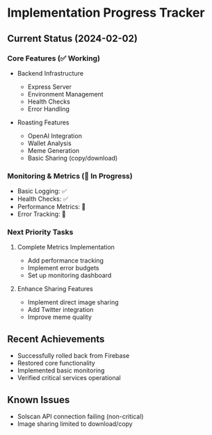 # Implementation Progress Tracker

## Current Status (2024-02-02)

### Core Features (✅ Working)
- Backend Infrastructure
  - Express Server
  - Environment Management
  - Health Checks
  - Error Handling

- Roasting Features
  - OpenAI Integration
  - Wallet Analysis
  - Meme Generation
  - Basic Sharing (copy/download)

### Monitoring & Metrics (🔄 In Progress)
- Basic Logging: ✅
- Health Checks: ✅
- Performance Metrics: 🔄
- Error Tracking: 🔄

### Next Priority Tasks
1. Complete Metrics Implementation
   - Add performance tracking
   - Implement error budgets
   - Set up monitoring dashboard

2. Enhance Sharing Features
   - Implement direct image sharing
   - Add Twitter integration
   - Improve meme quality

## Recent Achievements
- Successfully rolled back from Firebase
- Restored core functionality
- Implemented basic monitoring
- Verified critical services operational

## Known Issues
- Solscan API connection failing (non-critical)
- Image sharing limited to download/copy 
